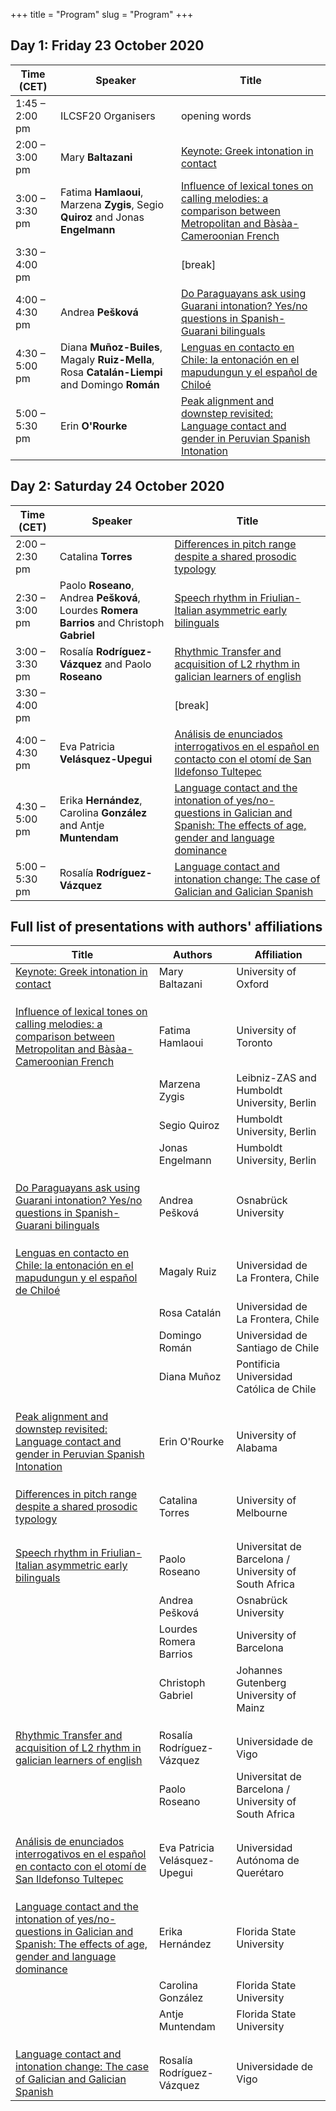 +++
title = "Program"
slug = "Program"
+++

## Day 1: Friday 23 October 2020

| Time (CET) | Speaker | Title |
|-|-|-|
| 1:45 – 2:00 pm | ILCSF20 Organisers |  opening words |
| 2:00 – 3:00 pm | Mary **Baltazani** |  [Keynote: Greek intonation in contact](/abstracts/ILCSF20_abstract_0.pdf) |
| 3:00 – 3:30 pm | Fatima **Hamlaoui**, Marzena **Zygis**, Segio **Quiroz** and Jonas **Engelmann** |  [Influence of lexical tones on calling melodies: a comparison between Metropolitan and Bàsàa-Cameroonian French](/abstracts/ILCSF20_abstract_5.pdf)  |
| 3:30 – 4:00 pm  |  |  [break] |
| 4:00 – 4:30 pm | Andrea **Pešková** |  [Do Paraguayans ask using Guarani intonation? Yes/no questions in Spanish-Guarani bilinguals](/abstracts/ILCSF20_abstract_7.pdf)  |
| 4:30 – 5:00 pm | Diana **Muñoz-Builes**, Magaly **Ruiz-Mella**, Rosa **Catalán-Liempi** and Domingo **Román** |  [Lenguas en contacto en Chile: la entonación en el mapudungun y el español de Chiloé](/abstracts/ILCSF20_abstract_10.pdf)  |
| 5:00 – 5:30 pm | Erin **O'Rourke** |  [Peak alignment and downstep revisited: Language contact and gender in Peruvian Spanish Intonation](/abstracts/ILCSF20_abstract_13.pdf)  |

## Day 2: Saturday 24 October 2020

| Time (CET) | Speaker | Title |
|-|-|-|
| 2:00 – 2:30 pm | Catalina **Torres** |  [Differences in pitch range despite a shared prosodic typology](/abstracts/ILCSF20_abstract_11.pdf)  |
| 2:30 – 3:00 pm | Paolo **Roseano**, Andrea **Pešková**, Lourdes **Romera Barrios** and Christoph **Gabriel** |  [Speech rhythm in Friulian-Italian asymmetric early bilinguals](/abstracts/ILCSF20_abstract_6.pdf)  |
| 3:00 – 3:30 pm | Rosalía **Rodríguez-Vázquez** and Paolo **Roseano** |  [Rhythmic Transfer and acquisition of L2 rhythm in galician learners of english](/abstracts/ILCSF20_abstract_14.pdf)  |
| 3:30 – 4:00 pm  |  |  [break] |
| 4:00 – 4:30 pm | Eva Patricia **Velásquez-Upegui** |  [Análisis de enunciados interrogativos en el español en contacto con el otomí de San Ildefonso Tultepec](/abstracts/ILCSF20_abstract_9.pdf)  |
| 4:30 – 5:00 pm | Erika **Hernández**, Carolina **González** and Antje **Muntendam** |  [Language contact and the intonation of yes/no-questions in Galician and Spanish: The effects of age, gender and language dominance](/abstracts/ILCSF20_abstract_15.pdf)  |
| 5:00 – 5:30 pm | Rosalía **Rodríguez-Vázquez** |  [Language contact and intonation change: The case of Galician and Galician Spanish](/abstracts/ILCSF20_abstract_1.pdf) |

## Full list of presentations with authors' affiliations

| Title | Authors | Affiliation |
|-|-|-|
| [Keynote: Greek intonation in contact](/abstracts/ILCSF20_abstract_0.pdf) | Mary Baltazani | University of Oxford |
|  |  |  |
|  |  |  |
|  |  |  |
| [Influence of lexical tones on calling melodies: a comparison between Metropolitan and Bàsàa-Cameroonian French](/abstracts/ILCSF20_abstract_5.pdf) | Fatima Hamlaoui | University of Toronto |
|  | Marzena Zygis | Leibniz-ZAS and Humboldt University, Berlin |
|  | Segio Quiroz | Humboldt University, Berlin |
|  | Jonas Engelmann | Humboldt University, Berlin |
|  |  |  |
|  |  |  |
|  |  |  |
| [Do Paraguayans ask using Guarani intonation? Yes/no questions in Spanish-Guarani bilinguals](/abstracts/ILCSF20_abstract_7.pdf) | Andrea Pešková | Osnabrück University |
|  |  |  |
|  |  |  |
|  |  |  |
| [Lenguas en contacto en Chile: la entonación en el mapudungun y el español de Chiloé](/abstracts/ILCSF20_abstract_10.pdf) | Magaly Ruiz | Universidad de La Frontera, Chile |
|  | Rosa Catalán | Universidad de La Frontera, Chile |
|  | Domingo Román | Universidad de Santiago de Chile |
|  | Diana Muñoz | Pontificia Universidad Católica de Chile |
|  |  |  |
|  |  |  |
|  |  |  |
| [Peak alignment and downstep revisited: Language contact and gender in Peruvian Spanish Intonation](/abstracts/ILCSF20_abstract_13.pdf) | Erin O'Rourke | University of Alabama |
|  |  |  |
|  |  |  |
|  |  |  |
| [Differences in pitch range despite a shared prosodic typology](/abstracts/ILCSF20_abstract_11.pdf) | Catalina Torres | University of Melbourne |
|  |  |  |
|  |  |  |
|  |  |  |
| [Speech rhythm in Friulian-Italian asymmetric early bilinguals](/abstracts/ILCSF20_abstract_6.pdf) | Paolo Roseano | Universitat de Barcelona / University of South Africa |
|  | Andrea Pešková | Osnabrück University |
|  | Lourdes Romera Barrios | University of Barcelona |
|  | Christoph Gabriel | Johannes Gutenberg University of Mainz |
|  |  |  |
|  |  |  |
|  |  |  |
| [Rhythmic Transfer and acquisition of L2 rhythm in galician learners of english](/abstracts/ILCSF20_abstract_14.pdf) | Rosalía Rodríguez-Vázquez | Universidade de Vigo |
|  | Paolo Roseano | Universitat de Barcelona / University of South Africa |
|  |  |  |
|  |  |  |
|  |  |  |
| [Análisis de enunciados interrogativos en el español en contacto con el otomí de San Ildefonso Tultepec](/abstracts/ILCSF20_abstract_9.pdf) | Eva Patricia Velásquez-Upegui | Universidad Autónoma de Querétaro |
|  |  |  |
|  |  |  |
|  |  |  |
| [Language contact and the intonation of yes/no-questions in Galician and Spanish: The effects of age, gender and language dominance](/abstracts/ILCSF20_abstract_15.pdf)  | Erika Hernández | Florida State University |
|  | Carolina González | Florida State University |
|  | Antje Muntendam | Florida State University |
|  |  |  |
|  |  |  |
|  |  |  |
| [Language contact and intonation change: The case of Galician and Galician Spanish](/abstracts/ILCSF20_abstract_1.pdf) | Rosalía Rodríguez-Vázquez | Universidade de Vigo |
